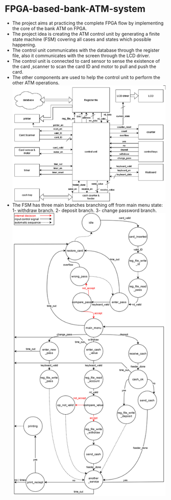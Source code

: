 # FPGA-based-bank-ATM-system
- The project aims at practicing the complete FPGA flow by implementing the core of the bank ATM on FPGA.
- The project idea is creating the ATM control unit by generating a finite state machine (FSM) covering all cases and states which possible happening.
- The control unit communicates with the database through the register file, also  it communicates with the screen through the LCD driver.
- The control unit is connected to card sensor to sense the existence of the card ,scanner to scan the card ID and motor to pull and push the card.
- The other components are used to help the control unit to perform the other ATM operations.
![alt text](https://github.com/abdelrhman-oun/FPGA-based-bank-ATM-system/blob/main/design/block-diagram.jpg?raw=true)
- The FSM has three main branches branching off from main menu state:
  1- withdraw branch.
  2- deposit branch.
  3- change password branch.
![alt text](https://github.com/abdelrhman-oun/FPGA-based-bank-ATM-system/blob/main/design/FSM_ATM.jpg?raw=true)
